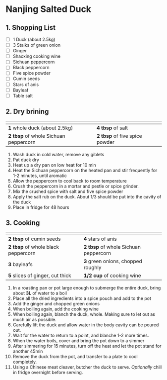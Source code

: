 # Nanjing Salted Duck

## 1. Shopping List
- [ ] 1 Duck (about 2.5kg)
- [ ] 3 Stalks of green onion
- [ ] Ginger
- [ ] Shaoxing cooking wine
- [ ] Sichuan peppercorn
- [ ] Black peppercorn
- [ ] Five spice powder
- [ ] Cumin seeds
- [ ] Stars of anis
- [ ] Bayleaf
- [ ] Table salt

## 2. Dry brining
|<!-- -->|<!-- -->|
|---|---|
**1** whole duck (about 2.5kg)|**4 tbsp** of salt
**2 tbsp** of whole Sichuan peppercorn|**2 tbsp** of five spice powder

1. Wash duck in cold water, remove any giblets
2. Pat duck dry
3. Heat up a dry pan on low heat for 10 min
4. Heat the Sichuan peppercorn on the heated pan and stir frequently for 1-2 minutes, until aromatic
5. Allow the peppercorn to cool back to room temperature
6. Crush the peppercorn in a mortar and pestle or spice grinder.
7. Mix the crushed spice with salt and five spice powder
8. Apply the salt rub on the duck. About 1/3 should be put into the cavity of the duck
9. Place in fridge for 48 hours

## 3. Cooking
|<!-- -->|<!-- -->|
|---|---|
**2 tbsp** of cumin seeds|**4** stars of anis
**2 tbsp** of whole black peppercorn|**2 tbsp** of whole Sichuan peppercorn
**3** bayleafs|**3** green onions, chopped roughly
**5** slices of ginger, cut thick|**1/2 cup** of cooking wine

1. In a roasting pan or pot large enough to submerge the entire duck, bring about **3L** of water to a boil
2. Place all the dried ingredients into a spice pouch and add to the pot
3. Add the ginger and chopped green onions
4. When boiling again, add the cooking wine
5. When boiling again, blanch the duck, whole. Making sure to let out as much air as possible.
6. Carefully lift the duck and allow water in the body cavity can be poured out. 
7. Wait for the water to return to a point, and blanche 1-2 more times.
8. When the water boils, cover and bring the pot down to a simmer
9. After simmering for 15 minutes, turn off the heat and let the pot stand for another 45min
10. Remove the duck from the pot, and transfer to a plate to cool completely.
11. Using a Chinese meat cleaver, butcher the duck to serve. *Optionally* chill in fridge overnight before serving.